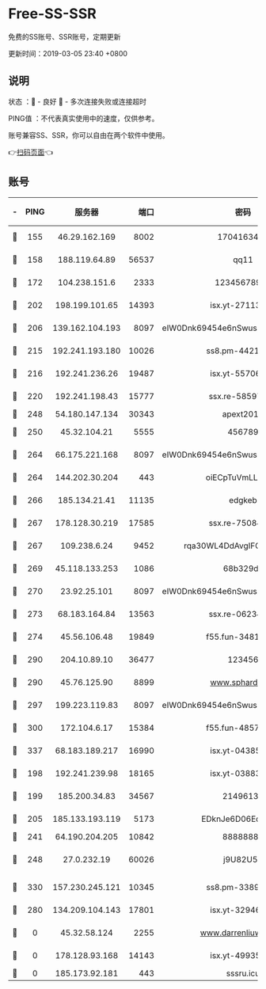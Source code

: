 # Free-SS-SSR

免费的SS账号、SSR账号，定期更新

更新时间：2019-03-05 23:40 +0800

## 说明

状态     ：🙂 - 良好 🙁 - 多次连接失败或连接超时

PING值   ：不代表真实使用中的速度，仅供参考。

账号兼容SS、SSR，你可以自由在两个软件中使用。

👉[扫码页面](https://liesauer.github.io/free-ss-ssr.github.io/)👈

## 账号

|-|PING|服务器|端口|密码|加密方式|区域|
|:----:|:----:|:-----:|-----:|:----:|:----:|:----:|
|🙂|155|46.29.162.169|8002|1704163453|aes-256-cfb|RU|
|🙂|158|188.119.64.89|56537|qq11|aes-256-cfb|RU|
|🙂|172|104.238.151.6|2333|12345678900|aes-256-cfb|JP|
|🙂|202|198.199.101.65|14393|isx.yt-27113496|aes-256-cfb|US|
|🙂|206|139.162.104.193|8097|eIW0Dnk69454e6nSwuspv9DmS201tQ0D|aes-256-cfb|JP|
|🙂|215|192.241.193.180|10026|ss8.pm-44218245|aes-256-cfb|US|
|🙂|216|192.241.236.26|19487|isx.yt-55706100|aes-256-cfb|US|
|🙂|220|192.241.198.43|15777|ssx.re-58597661|aes-256-cfb|US|
|🙂|248|54.180.147.134|30343|apext2019|chacha20|KR|
|🙂|250|45.32.104.21|5555|456789|aes-256-cfb|SG|
|🙂|264|66.175.221.168|8097|eIW0Dnk69454e6nSwuspv9DmS201tQ0D|aes-256-cfb|US|
|🙂|264|144.202.30.204|443|oiECpTuVmLLxk4Ts|aes-256-cfb|US|
|🙂|266|185.134.21.41|11135|edgkeb|aes-256-cfb|GB|
|🙂|267|178.128.30.219|17585|ssx.re-75084911|aes-256-cfb|SG|
|🙂|267|109.238.6.24|9452|rqa30WL4DdAvgIFG6Fs3znzTa|aes-256-cfb|FR|
|🙂|269|45.118.133.253|1086|68b329da|aes-256-cfb|SG|
|🙂|270|23.92.25.101|8097|eIW0Dnk69454e6nSwuspv9DmS201tQ0D|aes-256-cfb|US|
|🙂|273|68.183.164.84|13563|ssx.re-06234172|aes-256-cfb|US|
|🙂|274|45.56.106.48|19849|f55.fun-34811543|aes-256-cfb|US|
|🙂|290|204.10.89.10|36477|123456|aes-256-cfb|US|
|🙂|290|45.76.125.90|8899|www.sphard.com|aes-256-cfb|JP|
|🙂|297|199.223.119.83|8097|eIW0Dnk69454e6nSwuspv9DmS201tQ0D|aes-256-cfb|US|
|🙂|300|172.104.6.17|15384|f55.fun-48571850|aes-256-cfb|US|
|🙂|337|68.183.189.217|16990|isx.yt-04385835|aes-256-cfb|SG|
|🙂|198|192.241.239.98|18165|isx.yt-03883101|aes-256-cfb|US|
|🙂|199|185.200.34.83|34567|21496138|aes-256-cfb|US|
|🙂|205|185.133.193.119|5173|EDknJe6D06EoWDaw|aes-256-cfb|US|
|🙂|241|64.190.204.205|10842|88888888|rc4-md5|US|
|🙂|248|27.0.232.19|60026|j9U82U53|xchacha20-ietf-poly1305|HK|
|🙂|330|157.230.245.121|10345|ss8.pm-33892732|aes-256-cfb|SG|
|🙁|280|134.209.104.143|17801|isx.yt-32946841|aes-256-cfb|SG|
|🙁|0|45.32.58.124|2255|www.darrenliuwei.com|aes-256-cfb|JP|
|🙁|0|178.128.93.168|14143|isx.yt-49935432|aes-256-cfb|SG|
|🙁|0|185.173.92.181|443|sssru.icu|rc4-md5|RU|
